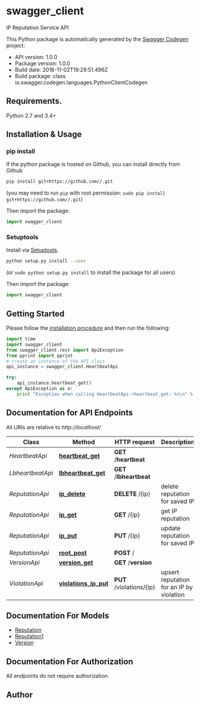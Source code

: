 # swagger_client
IP Reputation Service API

This Python package is automatically generated by the [Swagger Codegen](https://github.com/swagger-api/swagger-codegen) project:

- API version: 1.0.0
- Package version: 1.0.0
- Build date: 2016-11-02T19:29:51.496Z
- Build package: class io.swagger.codegen.languages.PythonClientCodegen

## Requirements.

Python 2.7 and 3.4+

## Installation & Usage
### pip install

If the python package is hosted on Github, you can install directly from Github

```sh
pip install git+https://github.com//.git
```
(you may need to run `pip` with root permission: `sudo pip install git+https://github.com//.git`)

Then import the package:
```python
import swagger_client 
```

### Setuptools

Install via [Setuptools](http://pypi.python.org/pypi/setuptools).

```sh
python setup.py install --user
```
(or `sudo python setup.py install` to install the package for all users)

Then import the package:
```python
import swagger_client
```

## Getting Started

Please follow the [installation procedure](#installation--usage) and then run the following:

```python
import time
import swagger_client
from swagger_client.rest import ApiException
from pprint import pprint
# create an instance of the API class
api_instance = swagger_client.HeartbeatApi

try:
    api_instance.heartbeat_get()
except ApiException as e:
    print "Exception when calling HeartbeatApi->heartbeat_get: %s\n" % e

```

## Documentation for API Endpoints

All URIs are relative to *http://localhost/*

Class | Method | HTTP request | Description
------------ | ------------- | ------------- | -------------
*HeartbeatApi* | [**heartbeat_get**](docs/HeartbeatApi.md#heartbeat_get) | **GET** /__heartbeat__ | 
*LbheartbeatApi* | [**lbheartbeat_get**](docs/LbheartbeatApi.md#lbheartbeat_get) | **GET** /__lbheartbeat__ | 
*ReputationApi* | [**ip_delete**](docs/ReputationApi.md#ip_delete) | **DELETE** /{ip} | delete reputation for saved IP
*ReputationApi* | [**ip_get**](docs/ReputationApi.md#ip_get) | **GET** /{ip} | get IP reputation
*ReputationApi* | [**ip_put**](docs/ReputationApi.md#ip_put) | **PUT** /{ip} | update reputation for saved IP
*ReputationApi* | [**root_post**](docs/ReputationApi.md#root_post) | **POST** / | 
*VersionApi* | [**version_get**](docs/VersionApi.md#version_get) | **GET** /__version__ | 
*ViolationApi* | [**violations_ip_put**](docs/ViolationApi.md#violations_ip_put) | **PUT** /violations/{ip} | upsert reputation for an IP by violation


## Documentation For Models

 - [Reputation](docs/Reputation.md)
 - [Reputation1](docs/Reputation1.md)
 - [Version](docs/Version.md)


## Documentation For Authorization

 All endpoints do not require authorization.


## Author



